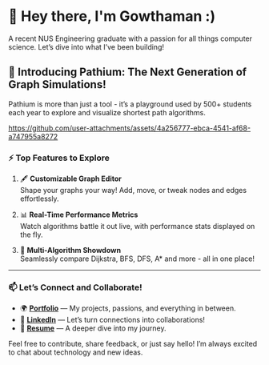 # 👋 Hey there, I'm **Gowthaman** :)
A recent NUS Engineering graduate with a passion for all things computer science. Let’s dive into what I’ve been building!  

## 🚀 Introducing **Pathium**: The Next Generation of Graph Simulations!
Pathium is more than just a tool - it’s a playground used by 500+ students each year to explore and visualize shortest path algorithms.  

https://github.com/user-attachments/assets/4a256777-ebca-4541-af68-a747955a8272

### ⚡ **Top Features to Explore**
1. 🖋 **Customizable Graph Editor**  
   Shape your graphs your way! Add, move, or tweak nodes and edges effortlessly.  

2. 📊 **Real-Time Performance Metrics**  
   Watch algorithms battle it out live, with performance stats displayed on the fly.  

3. 🔄 **Multi-Algorithm Showdown**  
   Seamlessly compare Dijkstra, BFS, DFS, A\* and more - all in one place!
   
---

### 📫 **Let’s Connect and Collaborate!**
- 🌍 [**Portfolio**](https://gowthaman.app) — My projects, passions, and everything in between.  
- 💼 [**LinkedIn**](https://linkedin.com/in/yourname) — Let’s turn connections into collaborations!  
- 📄 [**Resume**](https://gowthaman.app/Gowthaman-Aravindan-Resume.pdf) — A deeper dive into my journey.  

Feel free to contribute, share feedback, or just say hello! I’m always excited to chat about technology and new ideas. 
